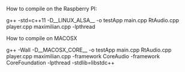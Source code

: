 
How to compile on the Raspberry PI:

g++ -std=c++11 -D__LINUX_ALSA__ -o testApp main.cpp RtAudio.cpp player.cpp maximilian.cpp -lpthread

How to compile on MACOSX

g++ -Wall -D__MACOSX_CORE__ -o testApp main.cpp RtAudio.cpp player.cpp maximilian.cpp -framework CoreAudio -framework CoreFoundation -lpthread -stdlib=libstdc++
